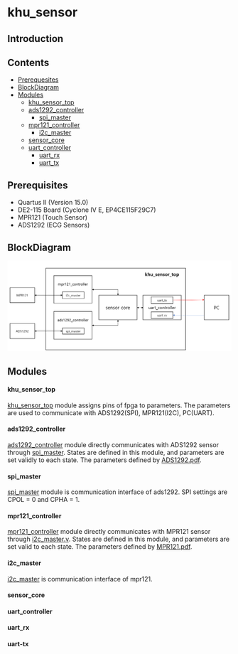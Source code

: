# khu_sensor

## Introduction

## Contents

* [Prerequesites](#prerequisites)
* [BlockDiagram](#BlockDiagram)
* [Modules](#Modules)
   - [khu_sensor_top](#khu_sensor_top)
   - [ads1292_controller](#ads1292_controller)
     + [spi_master](#spi_master)  
   - [mpr121_controller](#mpr121_controller)
     + [i2c_master](#i2c_master)
   - [sensor_core](#sensor_core)
   - [uart_controller](#uart_controller)
     + [uart_rx](#uart_rx)
      + [uart_tx](#uart_tx)




## Prerequisites

- Quartus II (Version 15.0)
- DE2-115 Board (Cyclone IV E, EP4CE115F29C7)
- MPR121 (Touch Sensor)
- ADS1292 (ECG Sensors)


## BlockDiagram
![Block Diagram](khu_sensor_blockdiagram.png)


## Modules

#### khu_sensor_top
[khu_sensor_top](./khu_sensor/Source/khu_seonsor_top.v) module assigns pins of fpga to parameters. The parameters are used to communicate with ADS1292(SPI), MPR121(I2C), PC(UART).

#### ads1292_controller
[ads1292_controller](./khu_sensor/Source/ADS1292/ads1292_controller.v) module directly communicates with ADS1292 sensor through [spi_master](./khu_sensor/Source/ADS1292/spi_master.v). States are defined in this module, and parameters are set validly to each state. The parameters defined by [ADS1292.pdf](./reference/ADS1292/ADS1292.pdf).        

#### spi_master
[spi_master](./khu_sensor/Source/ADS1292/spi_master.v) module is communication interface of ads1292.
SPI settings are CPOL = 0 and CPHA = 1.

#### mpr121_controller
[mpr121_controller](./khu_sensor/Source/MPR121/mpr121_controller.v) module directly communicates with MPR121 sensor through [i2c_master.v](./khu_sensor/Source/MPR121/i2c_master.v). States are defined in this module, and parameters are set valid to each state. The parameters defined by [MPR121.pdf](./reference/MPR121/MPR121.pdf).           


#### i2c_master
[i2c_master](./khu_sensor/Source/MPR121/i2c_master.v) is communication interface of mpr121.

#### sensor_core
#### uart_controller
#### uart_rx
#### uart-tx
